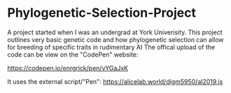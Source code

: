 # Phylogenetic-Selection-Project
A project started when I was an undergrad at York Univerisity. This project outlines very basic genetic code and how phylogenetic selection can allow for breeding of specific traits in rudimentary AI
The offical upload of the code can be view on the "CodePen" website:

https://codepen.io/enrgrick/pen/vYGaJxK

It uses the external script/"Pen": https://alicelab.world/digm5950/al2019.js
